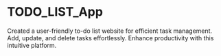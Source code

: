 # TODO_LIST_App
Created a user-friendly to-do list website for efficient task management. Add, update, and delete tasks effortlessly. Enhance productivity with this intuitive platform.
